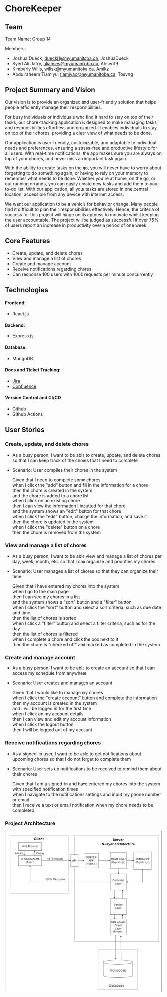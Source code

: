 # ChoreKeeper

## Team
Team Name: Group 14

Members:
- Joshua Dueck, dueckj1@myumanitoba.ca, JoshuaDueck
- Syed Ali Jafry, aliahses@myumanitoba.ca, Ahsen19
- Kimberly Wills, willsk@myumanitoba.ca, Amikz
- Abdulraheem Tiamiyu, tiamiyao@myumanitoba.ca, Tosvng

## Project Summary and Vision
Our vision is to provide an organized and user-friendly solution that helps people efficiently manage their responsibilities.

For busy individuals or individuals who find it hard to stay on top of their tasks, our chore-tracking application is designed to make managing tasks and responsibilities effortless and organized. It enables individuals to stay on top of their chores, providing a clear view of what needs to be done.
 
Our application is user-friendly, customizable, and adaptable to individual needs and preferences, ensuring a stress-free and productive lifestyle for all users. With real-time notifications, the app makes sure you are always on top of your chores, and never miss an important task again.

With the ability to create tasks on the go, you will never have to worry about forgetting to do something again, or having to rely on your memory to remember what needs to be done. Whether you're at home, on the go, or out running errands, you can easily create new tasks and add them to your to-do list. With our application, all your tasks are stored in one central location, accessible from any device with internet access.

We want our application to be a vehicle for behavior change. Many people find it difficult to plan their responsibilities effectively. Hence, the criteria of success for this project will hinge on its aptness to motivate whilst keeping the user accountable. The project will be judged as successful if over 75% of users report an increase in productivity over a period of one week.

## Core Features
- Create, update, and delete chores
- View and manage a list of chores
- Create and manage account
- Receive notifications regarding chores
- Can response 100 users with 1000 requests per minute concurrently

## Technologies
#### Frontend:
- React.js

#### Backend: 
- Express.js

#### Database:
- MongoDB

#### Docs and Ticket Tracking:
- [Jira](https://keepers.atlassian.net/jira/software/projects/CK/boards/1)
- [Confluence](https://keepers.atlassian.net/wiki/spaces/CK/pages/524292/Meeting+Notes)

#### Version Control and CI/CD
- [Github](https://github.com/JoshuaDueck/ChoreKeeper)
- Github Actions

## User Stories

### Create, update, and delete chores
- As a busy person, I want to be able to create, update, and delete chores so that I can keep track of the chores that I need to complete
- Scenario: User compiles their chores in the system
    
    Given that I need to complete some chores\
    when I click the "add" button and fill in the information for a chore\
    then the chore is created in the system\
    and the chore is added to a chore list\
    when I click on an existing chore\
    then I can view the information I inputted for that chore\
    and the system shows an "edit" button for that chore\
    when I click the "edit" button, change the information, and save it\
    then the chore is updated in the system\
    when I click the "delete" button on a chore\
    then the chore is removed from the system

### View and manage a list of chores
- As a busy person, I want to be able view and manage a list of chores per day, week, month, etc. so that I can organize and priorities my chores
- Scenario: User manages a list of chores so that they can organize their time

    Given that I have entered my chores into the system\
    when I go to the main page\
    then I can see my chores in a list\
    and the system shows a "sort" button and a "filter" button\
    when I click the "sort" button and select a sort criteria, such as due date and time\
    then the list of chores is sorted\
    when I click a "filter" button and select a filter criteria, such as for the day\
    then the list of chores is filtered\
    when I complete a chore and click the box next to it\
    then the chore is "checked off" and marked as completed in the system

### Create and manage account
- As a busy person, I want to be able to create an account so that I can access my schedule from anywhere
- Scenario: User creates and manages an account

    Given that I would like to manage my chores\
    when I click the "create account" button and complete the information\
    then my account is created in the system\
    and I will be logged in for the first time\
    when I click on my account details\
    then I can view and edit my account information\
    when I click the logout button\
    then I will be logged out of my account

### Receive notifications regarding chores
- As a signed-in user, I want to be able to get notifications about upcoming chores so that I do not forget to complete them
- Scenario: User sets up notifications to be received to remind them about their chores

    Given that I am a signed-in and have entered my chores into the system with specified notification times\
    when I navigate to the notifications settings and input my phone number or email\
    then I receive a text or email notification when my chore needs to be completed

### Project Architecture
![Project Architecture](project-architecture.png)
